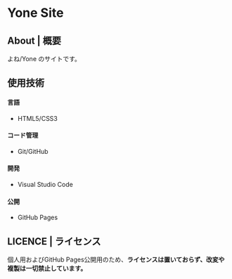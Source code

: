 
# Yone Site

## About | 概要

よね/Yone のサイトです。

## 使用技術

#### 言語
- HTML5/CSS3

#### コード管理
- Git/GitHub

#### 開発
- Visual Studio Code

#### 公開
- GitHub Pages

## LICENCE | ライセンス

個人用およびGitHub Pages公開用のため、**ライセンスは置いておらず、改変や複製は一切禁止しています。**